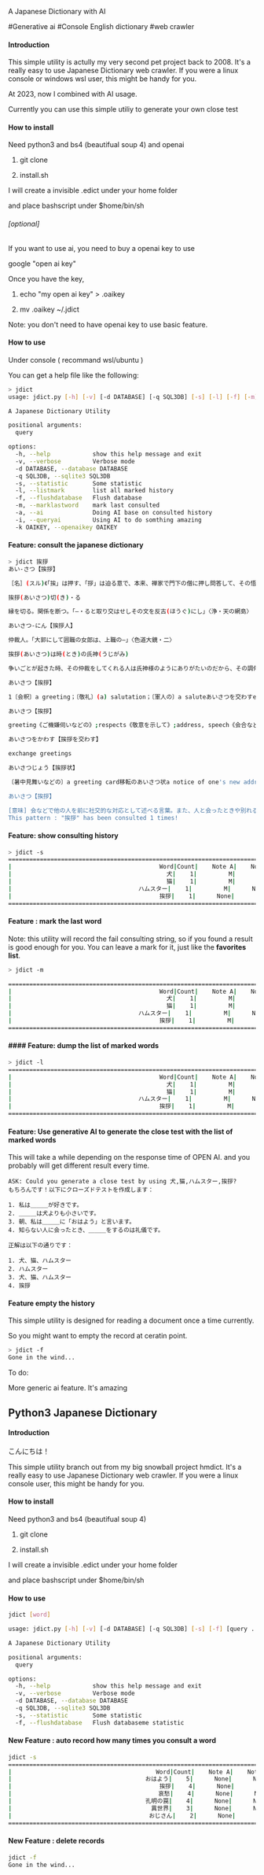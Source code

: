 A Japanese Dictionary with AI

#Generative ai #Console English dictionary #web crawler

#### Introduction

This simple utility is actully my very second pet project back to 2008. It's a really easy to use Japanese Dictionary web crawler. If you were a linux console or windows wsl user, this might be handy for you.

At 2023, now I combined with AI usage.

Currently you can use this simple utiliy to generate your own close test

#### How to install

Need python3 and bs4 (beautifual soup 4) and openai

1. git clone

2. install.sh

I will create a invisible .edict under your home folder

and place bashscript under $home/bin/sh

###### [optional]

If you want to use ai, you need to buy a openai key to use

google "open ai key"

Once you have the key,

1. echo "my open ai key" > .oaikey

2. mv .oaikey ~/.jdict

Note: you don't need to have openai key to use basic feature.

#### How to use

Under console ( recommand wsl/ubuntu )

You can get a help file like the following:

```bash
> jdict
usage: jdict.py [-h] [-v] [-d DATABASE] [-q SQL3DB] [-s] [-l] [-f] [-m] [-a] [-i] [-k OAIKEY] [query ...]

A Japanese Dictionary Utility

positional arguments:
  query

options:
  -h, --help            show this help message and exit
  -v, --verbose         Verbose mode
  -d DATABASE, --database DATABASE
  -q SQL3DB, --sqlite3 SQL3DB
  -s, --statistic       Some statistic
  -l, --listmark        list all marked history
  -f, --flushdatabase   Flush database
  -m, --marklastword    mark last consulted
  -a, --ai              Doing AI base on consulted history
  -i, --queryai         Using AI to do somthing amazing
  -k OAIKEY, --openaikey OAIKEY
```

#### Feature: consult the japanese dictionary

```bash
> jdict 挨拶
あい‐さつ【挨拶】

［名］(スル)《「挨」は押す、「拶」は迫る意で、本来、禅家で門下の僧に押し問答して、その悟りの深浅を試すこと》    １ 人に会ったときや別れるときなどに取り交わす礼にかなった動作や言葉。「—を交わす...

挨拶(あいさつ)切(き)・る

縁を切る。関係を断つ。「—・ると取り交はせしその文を反古(ほうぐ)にし」〈浄・天の網島〉

あいさつ‐にん【挨拶人】

仲裁人。「大郭にして囲職の女郎は、上職の—」〈色道大鏡・二〉

挨拶(あいさつ)は時(とき)の氏神(うじがみ)

争いごとが起きた時、その仲裁をしてくれる人は氏神様のようにありがたいのだから、その調停には従うべきであること。仲裁は時の 氏神。

あいさつ【挨拶】

1〔会釈〕a greeting；〔敬礼〕(a) salutation；〔軍人の〕a saluteあいさつを交わすexchange greetings／〔頭を下げて〕bow to each oth...

あいさつ【挨拶】

greeting《ご機嫌伺いなどの》;respects《敬意を示して》;address, speech《会合などでの》

あいさつをかわす【挨拶を交わす】

exchange greetings

あいさつじょう【挨拶状】

〔暑中見舞いなどの〕a greeting card移転のあいさつ状a notice of one's new address

あいさつ【挨拶】

[意味] 会などで他の人を前に社交的な対応として述べる言葉。また、人と会ったときや別れるときなどに交わす言葉や動作など、自分と相手との間に関係があることを示そうとする言語行動をいう。[英] a ...
This pattern : "挨拶" has been consulted 1 times!

```

#### Feature: show consulting history

```bash
> jdict -s
=======================================================================================
|                                          Word|Count|    Note A|    Note B|    Note C|
|                                            犬|    1|         M|      None|      None|
|                                            猫|    1|         M|      None|      None|
|                                    ハムスター|    1|         M|      None|      None|
|                                          挨拶|    1|      None|      None|      None|
=======================================================================================
```

#### Feature : mark the last word

Note: this utility will record the fail consulting string, so if you found a result is good enough for you. You can leave a mark for it, just like the **favorites list**.

```bash
> jdict -m

=======================================================================================
|                                          Word|Count|    Note A|    Note B|    Note C|
|                                            犬|    1|         M|      None|      None|
|                                            猫|    1|         M|      None|      None|
|                                    ハムスター|    1|         M|      None|      None|
|                                          挨拶|    1|         M|      None|      None|
=======================================================================================
```

#### #### Feature: dump the list of marked words

```bash
> jdict -l
=======================================================================================
|                                          Word|Count|    Note A|    Note B|    Note C|
|                                            犬|    1|         M|      None|      None|
|                                            猫|    1|         M|      None|      None|
|                                    ハムスター|    1|         M|      None|      None|
|                                          挨拶|    1|         M|      None|      None|
=======================================================================================
```

#### Feature: Use generative AI to generate the close test with the list of marked words

This will take a while depending on the response time of OPEN AI. and you probably will get different result every time. 

```textile
ASK: Could you generate a close test by using 犬,猫,ハムスター,挨拶?
もちろんです！以下にクローズドテストを作成します：

1. 私は＿＿＿が好きです。
2. ＿＿＿は犬よりも小さいです。
3. 朝、私は＿＿＿に「おはよう」と言います。
4. 知らない人に会ったとき、＿＿＿をするのは礼儀です。

正解は以下の通りです：

1. 犬、猫、ハムスター
2. ハムスター
3. 犬、猫、ハムスター
4. 挨拶
```

#### Feature empty the history

This simple utility is designed for reading a document once a time currently.

So you might want to empty the record at ceratin point.

```bash
> jdict -f
Gone in the wind...
```

To do:

More generic ai feature. It's amazing



## Python3 Japanese Dictionary

#### Introduction

こんにちは！

This simple utility branch out from my big snowball project hmdict. It's a really easy to use Japanese Dictionary web crawler. If you were a linux console user, this might be handy for you.

#### How to install

Need python3 and bs4 (beautifual soup 4)

1. git clone

2. install.sh

I will create a invisible .edict under your home folder

and place bashscript under $home/bin/sh

#### How to use

```bash
jdict [word]
```

```bash
usage: jdict.py [-h] [-v] [-d DATABASE] [-q SQL3DB] [-s] [-f] [query ...]

A Japanese Dictionary Utility

positional arguments:
  query

options:
  -h, --help            show this help message and exit
  -v, --verbose         Verbose mode
  -d DATABASE, --database DATABASE
  -q SQL3DB, --sqlite3 SQL3DB
  -s, --statistic       Some statistic
  -f, --flushdatabase   Flush databaseme statistic
```

#### New Feature : auto record how many times you consult a word

```bash
jdict -s
======================================================================================
|                                         Word|Count|    Note A|    Note B|    Note C|
|                            　　　　　　おはよう|    5|      None|      None|      None|
|                                     　　　挨拶|    4|      None|      None|      None|
|                                        　哀愁|    4|      None|      None|      None|
|                                      孔明の罠|    4|      None|      None|      None|
|                                      　異世界|    3|      None|      None|      None|
|                                       おじさん|    2|      None|      None|      None|
======================================================================================
```

#### New Feature : delete records

```bash
jdict -f
Gone in the wind...
```
